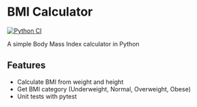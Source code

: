 # BMI Calculator

[![Python CI](https://github.com/mishok0633/bmi-calculator/actions/workflows/python-app.yml/badge.svg)](https://github.com/mishok0633/bmi-calculator/actions/workflows/python-app.yml)

A simple Body Mass Index calculator in Python

## Features
- Calculate BMI from weight and height
- Get BMI category (Underweight, Normal, Overweight, Obese)
- Unit tests with pytest
